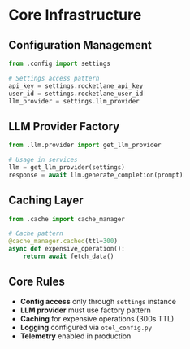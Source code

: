 # Core Infrastructure

## Configuration Management
```python
from .config import settings

# Settings access pattern
api_key = settings.rocketlane_api_key
user_id = settings.rocketlane_user_id
llm_provider = settings.llm_provider
```

## LLM Provider Factory
```python
from .llm.provider import get_llm_provider

# Usage in services
llm = get_llm_provider(settings)
response = await llm.generate_completion(prompt)
```

## Caching Layer
```python
from .cache import cache_manager

# Cache pattern
@cache_manager.cached(ttl=300)
async def expensive_operation():
    return await fetch_data()
```

## Core Rules
- **Config access** only through `settings` instance
- **LLM provider** must use factory pattern
- **Caching** for expensive operations (300s TTL)
- **Logging** configured via `otel_config.py`
- **Telemetry** enabled in production